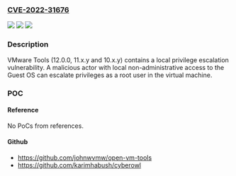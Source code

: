 ### [CVE-2022-31676](https://cve.mitre.org/cgi-bin/cvename.cgi?name=CVE-2022-31676)
![](https://img.shields.io/static/v1?label=Product&message=VMware%20Tools&color=blue)
![](https://img.shields.io/static/v1?label=Version&message=n%2Fa&color=blue)
![](https://img.shields.io/static/v1?label=Vulnerability&message=Local%20privilege%20escalation%20vulnerability&color=brighgreen)

### Description

VMware Tools (12.0.0, 11.x.y and 10.x.y) contains a local privilege escalation vulnerability. A malicious actor with local non-administrative access to the Guest OS can escalate privileges as a root user in the virtual machine.

### POC

#### Reference
No PoCs from references.

#### Github
- https://github.com/johnwvmw/open-vm-tools
- https://github.com/karimhabush/cyberowl

